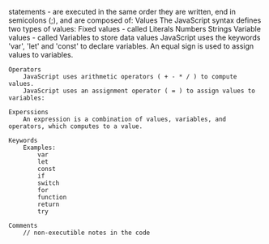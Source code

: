 statements - are executed in the same order they are written, end in semicolons (;), and are composed of:
    Values
    The JavaScript syntax defines two types of values:
        Fixed values - called Literals
            Numbers
            Strings
        Variable values - called Variables to store data values
            JavaScript uses the keywords 'var', 'let' and 'const' to declare variables.
            An equal sign is used to assign values to variables.

    Operators
        JavaScript uses arithmetic operators ( + - * / ) to compute values.
        JavaScript uses an assignment operator ( = ) to assign values to variables:

    Experssions
        An expression is a combination of values, variables, and operators, which computes to a value.

    Keywords
        Examples:
            var
            let
            const
            if
            switch
            for
            function
            return
            try

    Comments
        // non-executible notes in the code


